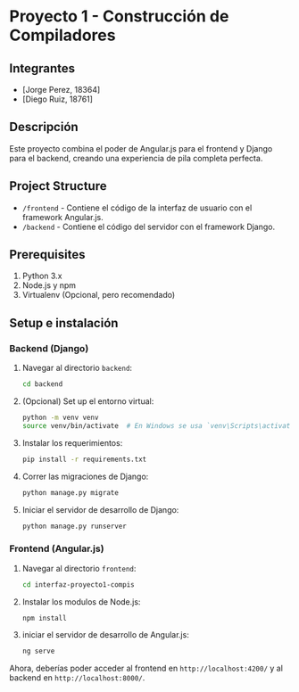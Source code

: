 # Proyecto 1 - Construcción de Compiladores

## Integrantes

- [Jorge Perez, 18364]
- [Diego Ruiz, 18761]

## Descripción

Este proyecto combina el poder de Angular.js para el frontend y Django para el backend, creando una experiencia de pila completa perfecta.

## Project Structure

- `/frontend` - Contiene el código de la interfaz de usuario con el framework Angular.js.
- `/backend` - Contiene el código del servidor con el framework Django.

## Prerequisites

1. Python 3.x
2. Node.js y npm
3. Virtualenv (Opcional, pero recomendado)

## Setup e instalación

### Backend (Django)

1. Navegar al directorio `backend`:

   ```bash
   cd backend
   ```

2. (Opcional) Set up el entorno virtual:

   ```bash
   python -m venv venv
   source venv/bin/activate  # En Windows se usa `venv\Scripts\activate`
   ```

3. Instalar los requerimientos:

   ```bash
   pip install -r requirements.txt
   ```

4. Correr las migraciones de Django:

   ```bash
   python manage.py migrate
   ```

5. Iniciar el servidor de desarrollo de Django:
   ```bash
   python manage.py runserver
   ```

### Frontend (Angular.js)

1. Navegar al directorio `frontend`:

   ```bash
   cd interfaz-proyecto1-compis
   ```

2. Instalar los modulos de Node.js:

   ```bash
   npm install
   ```

3. iniciar el servidor de desarrollo de Angular.js:
   ```bash
   ng serve
   ```

Ahora, deberías poder acceder al frontend en `http://localhost:4200/` y al backend en `http://localhost:8000/`.
